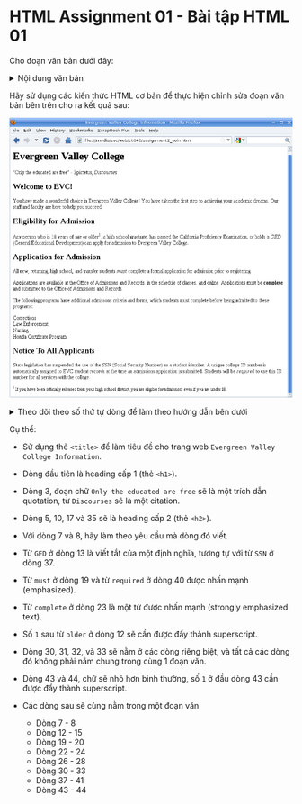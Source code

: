 # HTML Assignment 01 - Bài tập HTML 01

Cho đoạn văn bản dưới đây:

<details>
  <summary>Nội dung văn bản</summary>

```
Evergreen Valley College

"Only the educated are free" - Epictetus, Discourses

Welcome to EVC!

Replace this paragraph with text of your own invention that
welcomes students to EVC.

Eligibility for Admission

Any person who is 18 years of age or older1, a high school graduate,
has passed the California Proficiency Examination, or holds a GED
(General Educational Development) can apply for admission to
Evergreen Valley College.

Application for Admission

All new, returning, high school, and transfer students must complete
a formal application for admission prior to registering.

Applications are available at the Office of Admissions and Records,
in the schedule of classes, and online.  Applications must be complete
and submitted to the Office of Admissions and Records.

The following programs have additional admissons criteria and
forms, which students must complete before being admitted to these
programs:

Corrections
Law Enforcement
Nursing
Honda Certificate Program

Notice To All Applicants

State legislation has suspended the use of the SSN (Social Security
Number) as a student identifer. A unique college ID number is 
automatically assigned to EVC student records at the time an
admissions application is submitted.  Students will be required
to use this ID number for all services with the college.

1 If you have been officially released from your high school district,
you are eligible for admission, even if you are under 18.

```

</details>

Hãy sử dụng các kiến thức HTML cơ bản để thực hiện chỉnh sửa đoạn văn bản bên trên cho ra kết quả sau:

![](./images/result-01.png)

<details>
<summary>Theo dõi theo số thứ tự dòng để làm theo hướng dẫn bên dưới</summary>

```
  1  Evergreen Valley College
  2
  3  "Only the educated are free" - Epictetus, Discourses
  4
  5  Welcome to EVC!
  6
  7  Replace this paragraph with text of your own invention that
  8  welcomes students to EVC.
  9
 10  Eligibility for Admission
 11
 12  Any person who is 18 years of age or older1, a high school graduate,
 13  has passed the California Proficiency Examination, or holds a GED
 14  (General Educational Development) can apply for admission to
 15  Evergreen Valley College.
 16
 17  Application for Admission
 18
 19  All new, returning, high school, and transfer students must complete
 20  a formal application for admission prior to registering.
 21
 22  Applications are available at the Office of Admissions and Records,
 23  in the schedule of classes, and online.  Applications must be complete
 24  and submitted to the Office of Admissions and Records.
 25
 26  The following programs have additional admissons criteria and
 27  forms, which students must complete before being admitted to these
 28  programs:
 29
 30  Corrections
 31  Law Enforcement
 32  Nursing
 33  Honda Certificate Program
 34
 35  Notice To All Applicants
 36
 37  State legislation has suspended the use of the SSN (Social Security
 38  Number) as a student identifer. A unique college ID number is
 39  automatically assigned to EVC student records at the time an
 40  admissions application is submitted.  Students will be required
 41  to use this ID number for all services with the college.
 42
 43  1 If you have been officially released from your high school district,
 44  you are eligible for admission, even if you are under 18.
```

</details>

Cụ thể:

- Sử dụng thẻ `<title>` để làm tiêu đề cho trang web `Evergreen Valley College Information`.

- Dòng đầu tiên là heading cấp 1 (thẻ `<h1>`).

- Dòng 3, đoạn chữ `Only the educated are free` sẽ là một trích dẫn quotation, từ `Discourses` sẽ là một citation.

- Dòng 5, 10, 17 và 35 sẽ là heading cấp 2 (thẻ `<h2>`).

- Với dòng 7 và 8, hãy làm theo yêu cầu mà dòng đó viết.

- Từ `GED` ở dòng 13 là viết tắt của một định nghĩa, tương tự với từ `SSN` ở dòng 37.

- Từ `must` ở dòng 19 và từ `required` ở dòng 40 được nhấn mạnh (emphasized).

- Từ `complete` ở dòng 23 là một từ được nhấn mạnh (strongly emphasized text).

- Số `1` sau từ `older` ở dòng 12 sẽ cần được đẩy thành superscript.

- Dòng 30, 31, 32, và 33 sẽ nằm ở các dòng riêng biệt, và tất cả các dòng đó không phải nằm chung trong cùng 1 đoạn văn.

- Dòng 43 và 44, chữ sẽ nhỏ hơn bình thường, số `1` ở đầu dòng 43 cần được đẩy thành superscript.

- Các dòng sau sẽ cùng nằm trong một đoạn văn
    
    + Dòng 7 - 8
    + Dòng 12 - 15
    + Dòng 19 - 20
    + Dòng 22 - 24
    + Dòng 26 - 28
    + Dòng 30 - 33
    + Dòng 37 - 41
    + Dòng 43 - 44